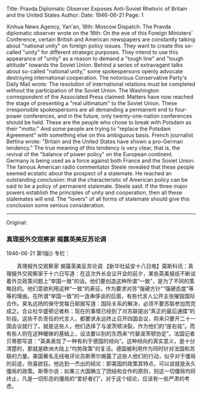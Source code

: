 Title: Pravda Diplomatic Observer Exposes Anti-Soviet Rhetoric of Britain and the United States
Author:
Date: 1946-06-21
Page: 1

Xinhua News Agency, Yan'an, 18th: Moscow Dispatch: The Pravda diplomatic observer wrote on the 16th: On the eve of this Foreign Ministers' Conference, certain British and American newspapers are constantly talking about "national unity" on foreign policy issues. They want to create this so-called "unity" for different strategic purposes. They intend to use this appearance of "unity" as a reason to demand a "tough line" and "tough attitude" towards the Soviet Union. Behind a series of extravagant talks about so-called "national unity," some spokespersons openly advocate destroying international cooperation. The notorious Conservative Party's Daily Mail wrote: The resolution of international relations must be completed without the participation of the Soviet Union. The Washington correspondent of the Associated Press claimed: Matters have now reached the stage of presenting a "real ultimatum" to the Soviet Union. These irresponsible spokespersons are all demanding a permanent end to four-power conferences, and in the future, only twenty-one-nation conferences should be held. These are the people who chose to break with Potsdam as their "motto." And some people are trying to "replace the Potsdam Agreement" with something else on this ambiguous basis. French journalist Bettina wrote: "Britain and the United States have shown a pro-German tendency." The true meaning of this tendency is very clear, that is, the revival of the "balance of power policy" on the European continent. Germany is being used as a force against both France and the Soviet Union. The famous American radio commentator Steele revealed that these people seemed ecstatic about the prospect of a stalemate. He reached an outstanding conclusion: that the characteristic of American policy can be said to be a policy of permanent stalemate. Steele said: If the three major powers establish the principles of unity and cooperation, then all these stalemates will end. The "lovers" of all forms of stalemate should give this conclusion some serious consideration.



<hr /> 

Original: 


### 真理报外交观察家  揭露英美反苏论调

1946-06-21
第1版()
专栏：

　　真理报外交观察家
    揭露英美反苏论调
    【新华社延安十八日电】莫斯科讯：真理报外交观察家于十六日写道：在这次外长会议开会的前夕，某些英美报纸不断谈着外交政策问题上“举国一致”的话。他们要创造这种所谓“一致”，是为了不同的策略目的。他们意欲利用这种“一致”的表征，作为要求对苏“强硬方针”“强硬态度”等等的理由。在所谓“举国一致”的一连串侈谈的后面，有些代言人公开主张摧毁国际合作。臭名远扬的保守党每日邮报写道：国际关系的解决，必须不要苏联参加而完成之。合众社华盛顿记者称：现在的事情已经到了对苏联提出“真正的最后通牒”的阶段。这些不负责任的代言人，都要求永远终止召开四国会议，将来只要开二十一国会议就行了。就是这些人，他们选择了与波茨顿决裂，作为他们的“座右铭”。而有些人则在这种暖昧的基础上，设法要以别的东西来“代替波茨顿协定”。法国记者贝蒂那写道：“英美表现了一种有利于德国的倾向”。这种倾向的真实意义，是十分清楚的，那就是欧洲大陆上“均势政策”的复活。德国被利用作为同时针对法国和苏联的力量。美国著名无线电评论员斯蒂尔揭露了这些人他们的行动，似乎对于僵局的前途，欣喜欲狂。他达到一杰出的结论：即美国的政策其特点，可以说就是永久僵局的政策。斯蒂尔说：如果三大国确立了团结和合作的原则，则这一切僵局均将终止，凡是一切形态的僵局的“爱好者们”，对于这个结论，应该有一些严肃的考虑。
